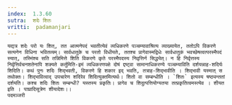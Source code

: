 ```yaml
---
index:  1.3.60
sutra:  शदेः शितः
vritti:  padamanjari
---
```


	यद्यत्र शदेः परो यः शित्, तत आत्मनेपदं भवतीत्येवं व्यधिकरणे पञ्चम्यावाश्रित्य व्याख्यायेत, ततोऽपि विकरणे सत्यनेन विधिना भवितव्यम्। सार्वधातुके च परतो विधीयते, ततश्च प्रागेवास्मद्विधेः सार्वधातुकं भवच्छेषत्वत्परस्मैपदं स्यात्, तस्मिंश्च सति तन्निमित्ते शिति विकरणे कृते परस्मैपदस्य निवृत्तिर्न सिद्ध्येत्। न हि निर्वृत्तस्य निर्वृत्तिर्वचनशतेनापि शक्यते कर्तुमिति-इमं व्यधिकरणपक्षे दोषं द्दष्ट्वा सामानाधिकरण्ये पञ्चम्याविति दर्शयन्नाह-शदिर्यः शिदिति। कथं पुनः शदिः शिद्भवती, विकरणे हि शकार इद् भवति, तत्राह-शिद्भावीति । शिद्भावी यस्मात् स तथोक्तः। शिद्भावित्वाद् उपचारेण शदिरेव शिदित्युक्तमित्यर्थः। शितो वा सम्बन्धीति । `शितः` इत्यस्य षष्ठ्यन्ततां दर्शयति। कश्च शदिः शितः सम्बन्धी? यस्तस्य प्रकृतिः। प्रागेव च शिदुत्पत्तियोग्यतया तत्प्रकृतित्वमस्त्येव । शीयत इति । पाघ्रादिसूत्रेण शीयादेशः।। 
	पदमञ्जरी
